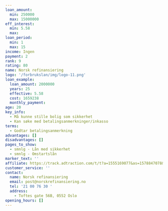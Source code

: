 ```yaml
---
loan_amount:
  min: 250000
  max: 15000000
eff_interest:
  min: 5.58
  max:
loan_period:
  min: 1
  max: 15
income: Ingen
payment: 2
rank: 9
rating: 80
name: Norsk refinansiering
logo: '/forbrukslan/img/logo-11.png'
loan_example:
  loan_amount: 2000000
  years: 25
  effective: 5.58
  cost: 1659238
  monthly_payment:
age: 20
key_info:
  - Må kunne stille bolig som sikkerhet
  - Kan søke med betalingsanmerkninger/inkasso
terms:
  - Godtar betalingsanmerkning
advantages: []
disadvantages: []
pages_to_show:
  - smnlg - Lån med sikkerhet
  - smnlg - Omstartslån
marker_text: ''
affiliate: https://track.adtraction.com/t/t?a=1555169077&as=1578847078&t=2&tk=1
customer_service: ''
contact:
  name: Norsk refinansiering
  email: post@norskrefinansiering.no
  tel: '21 00 76 30 '
  address:
    - Toftes gate 56B, 0552 Oslo
opening_hours: []
---
```

